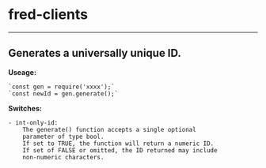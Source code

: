 # fred-clients
---
## Generates a universally unique ID.

**Useage:**

    `const gen = require('xxxx');`
    `const newId = gen.generate();`

**Switches:**

    - int-only-id:
        The generate() function accepts a single optional
        parameter of type bool. 
        If set to TRUE, the function will return a numeric ID.
        If set of FALSE or omitted, the ID returned may include
        non-numeric characters.